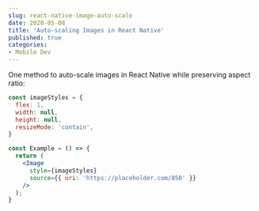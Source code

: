 ```yaml
---
slug: react-native-image-auto-scale
date: 2020-05-08
title: 'Auto-scaling Images in React Native'
published: true
categories:
- Mobile Dev
---
```


One method to auto-scale images in React Native while preserving aspect ratio:

```jsx
const imageStyles = {
  flex: 1,
  width: null,
  height: null,
  resizeMode: 'contain',
}

const Example = () => {
  return (
    <Image
      style={imageStyles}
      source={{ uri: 'https://placeholder.com/850' }}
    />
  );
}
```
